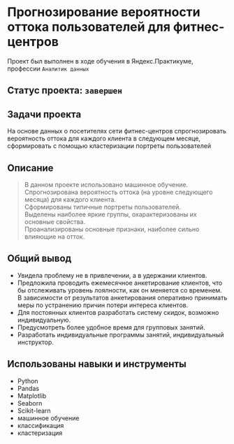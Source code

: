 # Прогнозирование вероятности оттока пользователей для фитнес-центров
Проект был выполнен в ходе обучения в Яндекс.Практикуме, профессии `Аналитик данных`
## Статус проекта: `завершен`
##  Задачи проекта
На основе данных о посетителях сети фитнес-центров спрогнозировать вероятность оттока для каждого клиента в следующем месяце, сформировать с помощью кластеризации портреты пользователей 
## Описание 
> В данном проекте использовано машинное обучение.    
> Спрогнозирована вероятность оттока (на уровне следующего месяца) для каждого клиента.    
> Cформированы типичные портреты пользователей.    
> Выделены наиболее яркие группы, охарактеризованы их основные свойства.   
> Проанализированы основные признаки, наиболее сильно влияющие на отток.   
## Общий вывод
*  Увидела проблему не в привлечении, а в удержании клиентов.
*  Предложила проводить ежемесячное анкетирование клиентов, что бы отслеживать уровень лоялности, как он меняется со временем. В зависимости от результатов анкетирования оперативно принимать меры по устранению причин потери интереса клиентов.    
*  Для постоянных клиентов разработать систему скидок, возможно индивидуальную.
*  Предусмотреть более удобное время для групповых занятий.
*  Разработать индивидуальные программы занятий, индивидуальный инструктор.

##  Использованы навыки и инструменты
* Python
* Pandas
* Matplotlib
* Seaborn
* Scikit-learn
* машинное обучение
* классификация
* кластеризация
